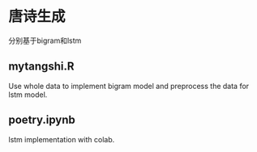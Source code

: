 # 唐诗生成
分别基于bigram和lstm

## mytangshi.R

Use whole data to implement bigram model and preprocess the data for lstm model.

## poetry.ipynb

lstm implementation with colab.
